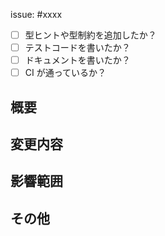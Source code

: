 issue: #xxxx

- [ ] 型ヒントや型制約を追加したか？
- [ ] テストコードを書いたか？
- [ ] ドキュメントを書いたか？
- [ ] CI が通っているか？

## 概要

## 変更内容

## 影響範囲

## その他

